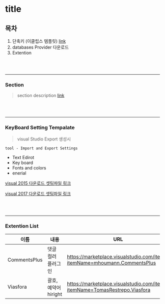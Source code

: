 # title

## 목차
1. 단축키 (이클립스 템플릿) [link](#KeyBoard-Setting-Tempalate)
1. databases Provider 다운로드
1. Extention

<br>
<br>
<hr>

### Section
> section description [link](https://github.com/KimUihyeon/Utility/tree/master/MailService) 

<br>
<br>
<hr>


### KeyBoard Setting Tempalate

> visual Studio Export 생성시

`tool - Import and Export Settings`

* Text Edirot
* Key board
* Fonts and colors
* enerial

[visual 2015 다운로드 셋팅파일 링크]()

[visual 2017 다운로드 셋팅파일 링크]()

<br>
<br>
<hr>



### Extention List


|  이름  |  내용 | URL |
|-----------|------|------|
|CommentsPlus|댓글 컬러 플러그인 | https://marketplace.visualstudio.com/items?itemName=mhoumann.CommentsPlus|
|Viasfora |괄호,예약어 hiright | https://marketplace.visualstudio.com/items?itemName=TomasRestrepo.Viasfora|
